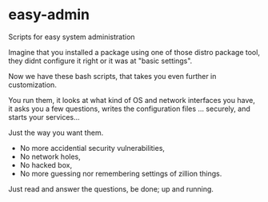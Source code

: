 # easy-admin
Scripts for easy system administration

Imagine that you installed a package using one of those distro package tool, they didnt 
configure it right or it was at "basic settings".

Now we have these bash scripts, that takes you even further in customization.

You run them,
it looks at what kind of OS and network interfaces you have,
it asks you a few questions,
writes the configuration files ... securely,
and starts your services...

Just the way you want them.

* No more accidential security vulnerabilities,
* No network holes,
* No hacked box,
* No more guessing nor remembering settings of zillion things.

Just read and answer the questions, be done; up and running.
